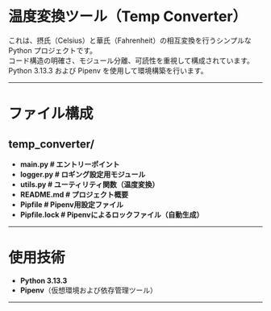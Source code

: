 # 温度変換ツール（Temp Converter）

これは、摂氏（Celsius）と華氏（Fahrenheit）の相互変換を行うシンプルな Python プロジェクトです。  
コード構造の明確さ、モジュール分離、可読性を重視して構成されています。  
Python 3.13.3 および Pipenv を使用して環境構築を行います。

---

#  ファイル構成

## temp_converter/
- **main.py # エントリーポイント**
- **logger.py # ロギング設定用モジュール**
- **utils.py # ユーティリティ関数（温度変換）**
- **README.md # プロジェクト概要**
- **Pipfile # Pipenv用設定ファイル**
- **Pipfile.lock # Pipenvによるロックファイル（自動生成）**

---

#  使用技術

- **Python 3.13.3**
- **Pipenv**（仮想環境および依存管理ツール）

---